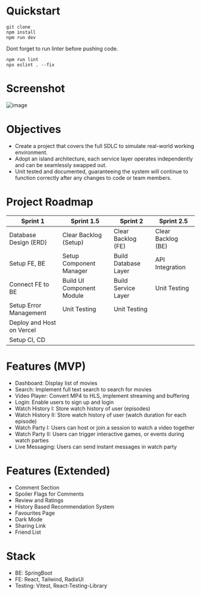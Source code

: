 # Quickstart
```
git clone
npm install
npm run dev
```

Dont forget to run linter before pushing code.
```
npm run lint
npx eslint . --fix
```

# Screenshot
![image](https://github.com/user-attachments/assets/d397516d-2a4d-4355-bb17-9d099b0dfead)

# Objectives
- Create a project that covers the full SDLC to simulate real-world working environment.
- Adopt an island architecture, each service layer operates independently and can be seamlessly swapped out.
- Unit tested and documented, guaranteeing the system will continue to function correctly after any changes to code or team members.

# Project Roadmap
| Sprint 1                        | Sprint 1.5                   | Sprint 2                   | Sprint 2.5             |
|---------------------------------|------------------------------|----------------------------|------------------------|
| Database Design (ERD)           | Clear Backlog (Setup)        | Clear Backlog (FE)         | Clear Backlog (BE)     |
| Setup FE, BE                    | Setup Component Manager      | Build Database Layer       | API Integration        |
| Connect FE to BE                | Build UI Component Module    | Build Service Layer        | Unit Testing           |
| Setup Error Management          | Unit Testing                 | Unit Testing               |                        |
| Deploy and Host on Vercel       |                              |                            |                        |
| Setup CI, CD                    |                              |                            |                        |

# Features (MVP)
- Dashboard: Display list of movies
- Search: Implement full text search to search for movies
- Video Player: Convert MP4 to HLS, implement streaming and buffering
- Login: Enable users to sign up and login
- Watch History I: Store watch history of user (episodes)
- Watch History II: Store watch history of user (watch duration for each episode)
- Watch Party I: Users can host or join a session to watch a video together
- Watch Party II: Users can trigger interactive games, or events during watch parties
- Live Messaging: Users can send instant messages in watch party

# Features (Extended)
- Comment Section
- Spoiler Flags for Comments
- Review and Ratings
- History Based Recommendation System
- Favourites Page
- Dark Mode
- Sharing Link
- Friend List

# Stack
- BE: SpringBoot
- FE: React, Tailwind, RadixUI
- Testing: Vitest, React-Testing-Library
